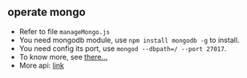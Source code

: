 ## operate mongo

- Refer to file `manageMongo.js`
- You need mongodb module, use `npm install mongodb -g` to install.
- You need config its port, use `mongod --dbpath=/ --port 27017`.
- To know more, see [there...](http://mongodb.github.io/node-mongodb-native/2.0/getting-started/quick-tour/)
- More api: [link](http://mongodb.github.io/node-mongodb-native/2.0/api/)

